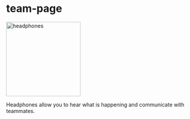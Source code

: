 # team-page
<style>
  .image1 {
    float: left; margin-right: 15;
  }
</style>

   <img src="https://www.stockvault.net/photo/188406/headphone" 
    alt="headphones"
      width="200px" Height="200px"/>
    <p> Headphones allow you to hear what is happening and communicate with teammates.</p>
    
